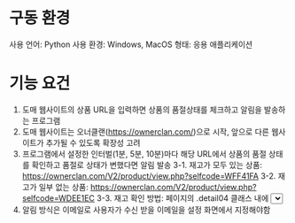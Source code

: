 # 구동 환경
사용 언어: Python
사용 환경: Windows, MacOS
형태: 응용 애플리케이션

# 기능 요건
1. 도매 웹사이트의 상품 URL을 입력하면 상품의 품절상태를 체크하고 알림을 발송하는 프로그램
2. 도매 웹사이트는 오너클랜(https://ownerclan.com/)으로 시작, 앞으로 다른 웹사이트가 추가될 수 있도록 확장성 고려
3. 프로그램에서 설정한 인터벌(1분, 5분, 10분)마다 해당 URL에서 상품의 품절 상태를 확인하고 품절로 상태가 변했다면 알림 발송
3-1. 재고가 모두 있는 상품: https://ownerclan.com/V2/product/view.php?selfcode=WFF41FA
3-2. 재고가 일부 없는 상품: https://ownerclan.com/V2/product/view.php?selfcode=WDEE1EC
3-3. 재고 확인 방법: 페이지의 .detail04 클래스 내에 <select> 태그 내에 "품절" 텍스트가 있다면 일부 품절로 해당하는 옵션의 텍스트(옵션명)와 상품명, 페이지 링크를 사용자 이메일로 발송
3-4. 인터벌이 돌면서 체크하는 도줄 상태가 변경되었을때 알림 발송 필요. 이전 상태를 기억하고 있어야함.
4. 알림 방식은 이메일로 사용자가 수신 받을 이메일을 설정 화면에서 지정해야함